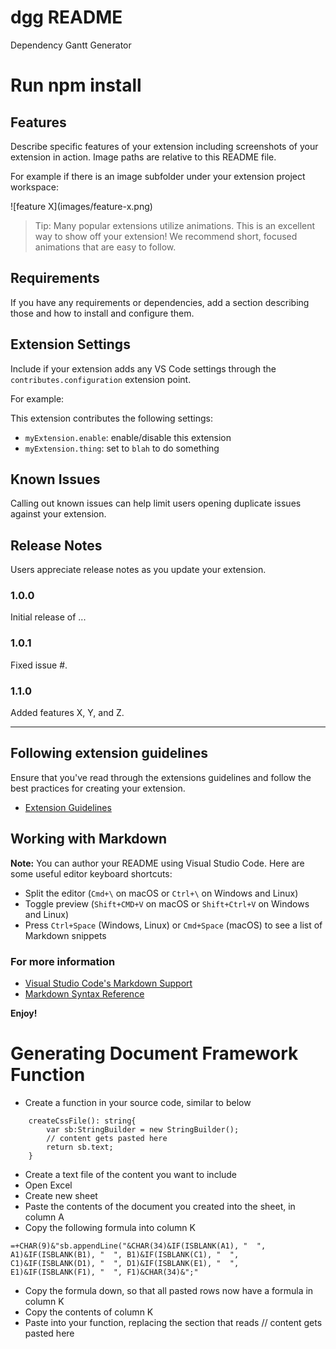 # dgg README

Dependency Gantt Generator

# Run npm install

## Features

Describe specific features of your extension including screenshots of your extension in action. Image paths are relative to this README file.

For example if there is an image subfolder under your extension project workspace:

\!\[feature X\]\(images/feature-x.png\)

> Tip: Many popular extensions utilize animations. This is an excellent way to show off your extension! We recommend short, focused animations that are easy to follow.

## Requirements

If you have any requirements or dependencies, add a section describing those and how to install and configure them.

## Extension Settings

Include if your extension adds any VS Code settings through the `contributes.configuration` extension point.

For example:

This extension contributes the following settings:

* `myExtension.enable`: enable/disable this extension
* `myExtension.thing`: set to `blah` to do something

## Known Issues

Calling out known issues can help limit users opening duplicate issues against your extension.

## Release Notes

Users appreciate release notes as you update your extension.

### 1.0.0

Initial release of ...

### 1.0.1

Fixed issue #.

### 1.1.0

Added features X, Y, and Z.

-----------------------------------------------------------------------------------------------------------
## Following extension guidelines

Ensure that you've read through the extensions guidelines and follow the best practices for creating your extension.

* [Extension Guidelines](https://code.visualstudio.com/api/references/extension-guidelines)

## Working with Markdown

**Note:** You can author your README using Visual Studio Code.  Here are some useful editor keyboard shortcuts:

* Split the editor (`Cmd+\` on macOS or `Ctrl+\` on Windows and Linux)
* Toggle preview (`Shift+CMD+V` on macOS or `Shift+Ctrl+V` on Windows and Linux)
* Press `Ctrl+Space` (Windows, Linux) or `Cmd+Space` (macOS) to see a list of Markdown snippets

### For more information

* [Visual Studio Code's Markdown Support](http://code.visualstudio.com/docs/languages/markdown)
* [Markdown Syntax Reference](https://help.github.com/articles/markdown-basics/)

**Enjoy!**


# Generating Document Framework Function
* Create a function in your source code, similar to below
```
    createCssFile(): string{
        var sb:StringBuilder = new StringBuilder();
        // content gets pasted here
        return sb.text;
    }
```
* Create a text file of the content you want to include
* Open Excel
* Create new sheet
* Paste the contents of the document you created into the sheet, in column A
* Copy the following formula into column K
```
=+CHAR(9)&"sb.appendLine("&CHAR(34)&IF(ISBLANK(A1), "  ", A1)&IF(ISBLANK(B1), "  ", B1)&IF(ISBLANK(C1), "  ", C1)&IF(ISBLANK(D1), "  ", D1)&IF(ISBLANK(E1), "  ", E1)&IF(ISBLANK(F1), "  ", F1)&CHAR(34)&";"
```
* Copy the formula down, so that all pasted rows now have a formula in column K
* Copy the contents of column K
* Paste into your function, replacing the section that reads // content gets pasted here

